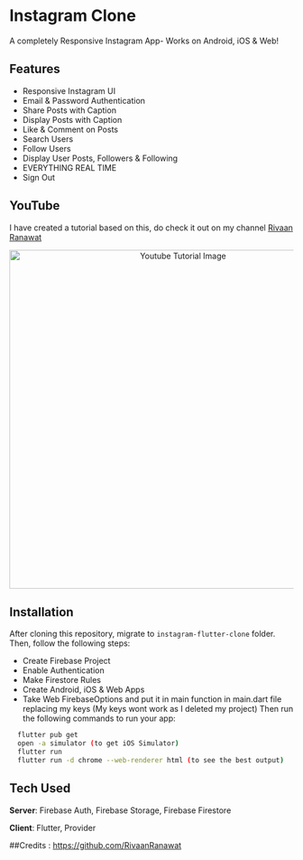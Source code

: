 # Instagram Clone

A completely Responsive Instagram App- Works on Android, iOS & Web! 

## Features

- Responsive Instagram UI
- Email & Password Authentication
- Share Posts with Caption
- Display Posts with Caption
- Like & Comment on Posts
- Search Users
- Follow Users
- Display User Posts, Followers & Following
- EVERYTHING REAL TIME
- Sign Out

## YouTube

I have created a tutorial based on this, do check it out on my channel [Rivaan Ranawat](https://youtu.be/BBccK1zTgxw) 

<p align="center">
  <img width="600" src="https://github.com/RivaanRanawat/instagram-flutter-clone/blob/master/screenshot.png" alt="Youtube Tutorial Image">
</p>


## Installation
After cloning this repository, migrate to ```instagram-flutter-clone``` folder. Then, follow the following steps:
- Create Firebase Project
- Enable Authentication
- Make Firestore Rules
- Create Android, iOS & Web Apps
- Take Web FirebaseOptions and put it in main function in main.dart file replacing my keys (My keys wont work as I deleted my project)
Then run the following commands to run your app:
```bash
  flutter pub get
  open -a simulator (to get iOS Simulator)
  flutter run
  flutter run -d chrome --web-renderer html (to see the best output)
```

## Tech Used

**Server**: Firebase Auth, Firebase Storage, Firebase Firestore

**Client**: Flutter, Provider
    
##Credits : https://github.com/RivaanRanawat

